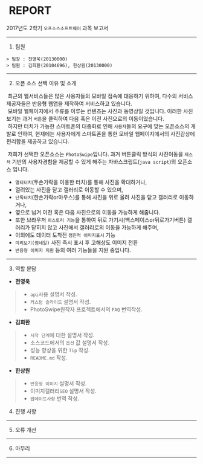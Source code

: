 &nbsp;REPORT 
======

2017년도 2학기 `오프소스소프트웨어` 과목 보고서

---

1. 팀원
```
> 팀장 : 전영욱(20130000)
> 팀원 : 김희환(20104696), 한상원(20130000)
```

---

2. 오픈 소스 선택 이유 및 소개

&nbsp;최근의 웹서비스들은 많은 사용자들의 모바일 접속에 대응하기 위하여, 다수의 서비스제공자들은 반응형 웹앱을 제작하여 서비스하고 있습니다.<br>
&nbsp;모바일 웹페이지에서 주류를 이루는 컨텐츠는 사진과 동영상일 것입니다. 이러한 사진보기는 과거 `버튼`을 클릭하여 다음 혹은 이전 사진으로의 이동이었습니다.<br> 
&nbsp;하지만 터치가 가능한 스마트폰의 대중화로 인해 `사용자`들의 요구에 맞는 오픈소스의 개발로 인하여, 현재에는 사용자에게 스마트폰을 통한 모바일 웹페이지에서의 사진감상에 편리함을 제공하고 있습니다.<br>

&nbsp;저희가 선택한 오픈소스는 `PhotoSwipe`입니다. 과거 버튼클릭 방식의 사진이동을 `제스처` 기반의 사용자경험을 제공할 수 있게 해주는 자바스크립트(`java script`)의 오픈소스 입니다.<br> 
- `멀티터치`(두손가락을 이용한 터치)를 통해 사진을 확대하거나, 
- 열려있는 사진을 닫고 갤러리로 이동할 수 있으며, 
- `단독터치`(한손가락or마우스)를 통해 사진을 위로 올려 사진을 닫고 갤러리로 이동하거나, 
- 옆으로 넘겨 이전 혹은 다음 사진으로의 이동을 가능하게 해줍니다. 
- 또한 브라우저 `히스토리 기능`을 통하여 뒤로 가기시(백스페이스or뒤로가기버튼) 갤러리가 닫히지 않고 사진에서 갤러리로의 이동을 가능하게 해주며, 
- 이외에도 데이터 도착전 `점진적 이미지표시` 기능 
- `미리보기(썸네일)` 사진 즉시 표시 후 고해상도 이미지 전환 
- `반응형 이미지 지원` 등의 여러 기능들을 지원 중입니다.

---

3. 역할 분담
-	**전영욱** 
> - `api`사용 설명서 작성. 
> - `커스텀 슬라이드` 설명서 작성. 
> - PhotoSwipe원작자 프로젝트에서의 `FAQ` 번역작성.
-	**김희환** 
> - `시작 단계`에 대한 설명서 작성. 
> - 소스코드에서의 `옵션` 값 설명서 작성. 
> - 성능 향상을 위한 `Tip` 작성. 
> - `README.md` 작성.
-	**한상원** 
> - `반응형 이미지` 설명서 작성.
> - 이미지갤러리`SEO` 설명서 작성. 
> - `업데이트사항` 번역 작성.

4. 진행 사항
------------

5. 오류 개선
------------

6. 마무리
---------
